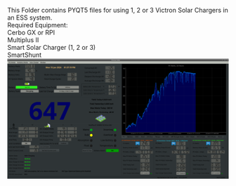 This Folder contains PYQT5 files for using 1, 2 or 3 Victron Solar Chargers in an ESS system.   
Required Equipment:   
Cerbo GX or RPI   
Multiplus II   
Smart Solar Charger (1, 2 or 3)    
SmartShunt   
![alt text](https://github.com/optio50/Victron_Modbus_TCP/blob/main/ScreenShots/PyQT5-Multiple-Charger.png?raw=true)    

